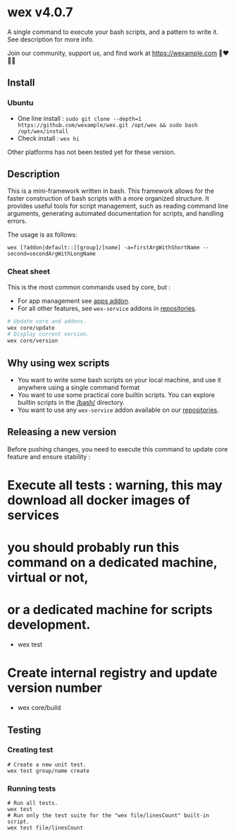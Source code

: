 # wex v4.0.7

A single command to execute your bash scripts, and a pattern to write it. See description for more info.

Join our community, support us, and find work at https://wexample.com 🤝❤️👨‍💻

## Install

### Ubuntu

- One line install : `sudo git clone --depth=1 https://github.com/wexample/wex.git /opt/wex && sudo bash /opt/wex/install`
- Check install : `wex hi`

Other platforms has not been tested yet for these version.

## Description

This is a mini-framework written in bash. This framework allows for the faster construction of bash scripts with a more organized structure. It provides useful tools for script management, such as reading command line arguments, generating automated documentation for scripts, and handling errors.

The usage is as follows:

    wex [?addon|default::][group]/[name] -a=firstArgWithShortName --second=secondArgWithLongName

### Cheat sheet

This is the most common commands used by core, but :
- For app management see [apps addon](https://github.com/wexample/wex-addon-app).
- For all other features, see `wex-service` addons in [repositories](https://github.com/orgs/wexample/repositories).

```bash
# Update core and addons.
wex core/update
# Display current version.
wex core/version
```

## Why using wex scripts

- You want to write some bash scripts on your local machine, and use it anywhere using a single command format
- You want to use some practical core builtin scripts. You can explore builtin scripts in the [/bash/](/bash/) directory.
- You want to use any `wex-service` addon available on our [repositories](https://github.com/orgs/wexample/repositories).

## Releasing a new version

Before pushing changes, you need to execute this command to update core feature and ensure stability :
  
  # Execute all tests : warning, this may download all docker images of services
  # you should probably run this command on a dedicated machine, virtual or not,
  # or a dedicated machine for scripts development.
  - wex test
  # Create internal registry and update version number
  - wex core/build

## Testing

### Creating test
    
    # Create a new unit test.
    wex test group/name create

### Running tests

    # Run all tests.
    wex test
    # Run only the test suite for the "wex file/linesCount" built-in script.
    wex test file/linesCount
